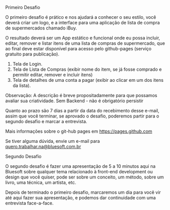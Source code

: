 Primeiro Desafio

O primeiro desafio é prático e nos ajudará a conhecer o seu estilo,
você deverá criar um logo,
e a interface para uma aplicação de lista de compra de supermercados chamado iBuy. 

O resultado deverá ser um App estático e funcional onde eu possa incluir, editar,
remover e listar itens de uma lista de compras de supermercado,
que ao final deve estar disponível para acesso pelo
github-pages (serviço gratuito para publicação).

1. Tela de Login.
2. Tela de Lista de Compras (exibir nome do item, se já fosse comprado e permitir editar, remover e incluir itens)
3. Tela de detalhes de uma conta a pagar (exibir ao clicar em um dos itens da lista).

Observação: A descrição é breve propositadamente para que possamos avaliar sua criatividade. Sem Backend - não é obrigatório persistir

Quanto ao prazo são 7 dias a partir da data do recebimento desse e-mail, assim que você terminar, se aprovado o desafio, poderemos partir para o segundo desafio e marcar a entrevista.
 
Mais informações sobre o git-hub pages em https://pages.github.com 

Se tiver alguma dúvida, envie um e-mail para quero.trabalhar.na@bluesoft.com.br

Segundo Desafio

O segundo desafio é fazer uma apresentação de 5 a 10 minutos aqui na Bluesoft sobre qualquer tema relacionado à front-end development ou design que você quiser, pode ser sobre um conceito, um método, sobre um livro, uma técnica, um artista, etc.

Depois de terminado o primeiro desafio, marcaremos um dia para você vir até aqui fazer sua apresentação, e podemos dar continuidade com uma entrevista face-a-face.
